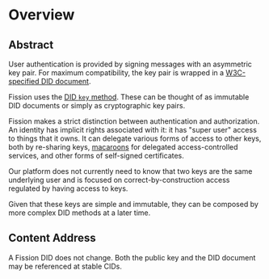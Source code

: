 # Overview

## Abstract

User authentication is provided by signing messages with an asymmetric key pair. For maximum compatibility, the key pair is wrapped in a [W3C-specified DID document](https://www.w3.org/TR/did-core/).

Fission uses the [DID `key` method](https://digitalbazaar.github.io/did-method-key/). These can be thought of as immutable DID documents or simply as cryptographic key pairs.

Fission makes a strict distinction between authentication and authorization. An identity has implicit rights associated with it: it has "super user" access to things that it owns. It can delegate various forms of access to other keys, both by re-sharing keys, [macaroons](https://storage.googleapis.com/pub-tools-public-publication-data/pdf/41892.pdf) for delegated access-controlled services, and other forms of self-signed certificates.

Our platform does not currently need to know that two keys are the same underlying user and is focused on correct-by-construction access regulated by having access to keys.

Given that these keys are simple and immutable, they can be composed by more complex DID methods at a later time.

## Content Address

A Fission DID does not change. Both the public key and the DID document may be referenced at stable CIDs.

